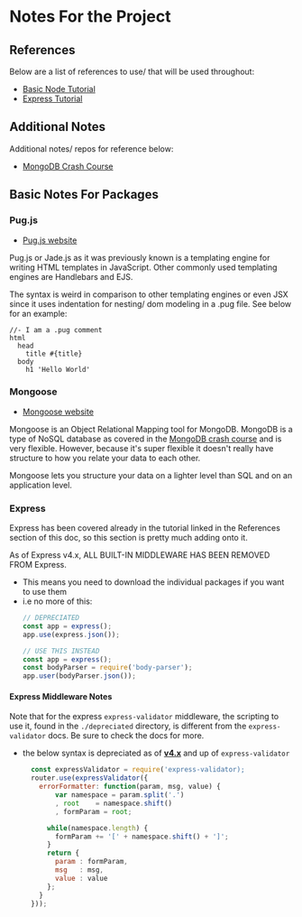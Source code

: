 # Notes For the Project

## References

Below are a list of references to use/ that will be used throughout:

- [Basic Node Tutorial](https://github.com/wilsonj806/basic-node-tut)
- [Express Tutorial](https://github.com/wilsonj806/express-tut)

## Additional Notes

Additional notes/ repos for reference below:

- [MongoDB Crash Course](./mongodb-crash.md)

## Basic Notes For Packages

### Pug.js

- [Pug.js website](https://pugjs.org/api/getting-started.html)

Pug.js or Jade.js as it was previously known is a templating engine for writing HTML templates in JavaScript. Other commonly used templating engines are Handlebars and EJS.

The syntax is weird in comparison to other templating engines or even JSX since it uses indentation for nesting/ dom modeling in a .pug file. See below for an example:
```pug
//- I am a .pug comment
html
  head
    title #{title}
  body
    h1 'Hello World'
```

### Mongoose

- [Mongoose website](https://mongoosejs.com/)

Mongoose is an Object Relational Mapping tool for MongoDB. MongoDB is a type of NoSQL database as covered in the [MongoDB crash course](./mongodb-crash.md) and is very flexible. However, because it's super flexible it doesn't really have structure to how you relate your data to each other.

Mongoose lets you structure your data on a lighter level than SQL and on an application level.

### Express

Express has been covered already in the tutorial linked in the References section of this doc, so this section is pretty much adding onto it.

As of Express v4.x, ALL BUILT-IN MIDDLEWARE HAS BEEN REMOVED FROM Express.
- This means you need to download the individual packages if you want to use them
- i.e no more of this:
  ```js
  // DEPRECIATED
  const app = express();
  app.use(express.json());

  // USE THIS INSTEAD
  const app = express();
  const bodyParser = require('body-parser');
  app.user(bodyParser.json());
  ```
#### Express Middleware Notes

Note that for the express `express-validator` middleware, the scripting to use it, found in the `./depreciated` directory, is different from the `express-validator` docs. Be sure to check the docs for more.
- the below syntax is depreciated as of [**v4.x**](https://express-validator.github.io/docs/legacy-api.html) and up of `express-validator`
  ```js
    const expressValidator = require('express-validator);
    router.use(expressValidator({
      errorFormatter: function(param, msg, value) {
          var namespace = param.split('.')
          , root    = namespace.shift()
          , formParam = root;

        while(namespace.length) {
          formParam += '[' + namespace.shift() + ']';
        }
        return {
          param : formParam,
          msg   : msg,
          value : value
        };
      }
    }));
  ```
